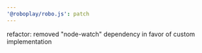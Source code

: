 ```yaml
---
'@roboplay/robo.js': patch
---
```


refactor: removed "node-watch" dependency in favor of custom implementation
